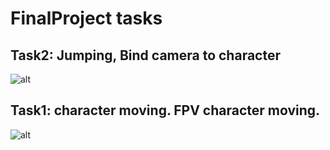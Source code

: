 # FinalProject tasks

## Task2: Jumping, Bind camera to character
![alt](https://github.com/dsgnrr/Unity3dFinal/blob/main/Tasks/task2/result.gif)

## Task1: character moving. FPV character moving.
![alt](https://github.com/dsgnrr/Unity3dFinal/blob/main/Tasks/task1/result.gif)
